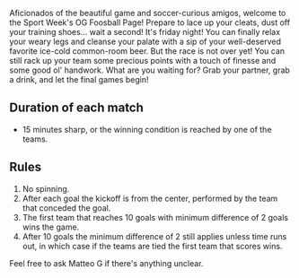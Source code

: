 Aficionados of the beautiful game and soccer-curious amigos, welcome to the Sport Week's OG Foosball Page!
Prepare to lace up your cleats, dust off your training shoes... wait a second! It's friday night!
You can finally relax your weary legs and cleanse your palate with a sip of your well-deserved favorite ice-cold common-room beer. But the race is not over yet! You can still rack up your team some precious points with a touch of finesse and some good ol' handwork. What are you waiting for? Grab your partner, grab a drink, and let the final games begin!

## Duration of each match

- 15 minutes sharp, or the winning condition is reached by one of the teams.

## Rules

1. No spinning.
2. After each goal the kickoff is from the center, performed by the team that conceded the goal.
3. The first team that reaches 10 goals with minimum difference of 2 goals wins the game.
4. After 10 goals the minimum difference of 2 still applies unless time runs out, in which case if the teams are tied the first team that scores wins.

Feel free to ask Matteo G if there's anything unclear.
